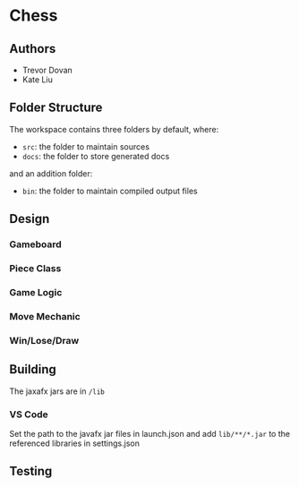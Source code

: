 # Chess

## **Authors**
- Trevor Dovan  
- Kate Liu    

## **Folder** Structure
The workspace contains three folders by default, where:
- `src`: the folder to maintain sources
- `docs`: the folder to store generated docs

and an addition folder:
- `bin`:  the folder to maintain compiled output files

## **Design**
### **Gameboard**

### **Piece Class**

### **Game Logic**

### **Move Mechanic**

### **Win/Lose/Draw**

## **Building**
The jaxafx jars are in `/lib`

### **VS Code**
Set the path to the javafx jar files in launch.json and add `lib/**/*.jar` to the referenced libraries in settings.json

## **Testing**